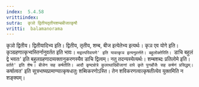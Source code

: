 ```yaml
---
index:  5.4.58
vrittiindex: 
sutra:  कृञो द्वितीयतृतीयशम्बबीजात्कृषौ
vritti:  balamanorama 
---
```


कृञो द्वितीय। द्वितीयादिभ्य इति। द्वितीय, तृतीय, शम्ब, बीज इत्येतेभ्य इत्यर्थः। कृञ एव योगे इति। कृञ्ग्रहणात्कृभ्वस्तिर्नानुवर्तत इति भावः। `मद्रात्परिवापणे' इति यावत्कृञ इत्यनुवर्त्तते। बहुलोक्तेरिति। `डाचि बहुलं द्वे भवतः' इति बहुलग्रहणादव्यक्तानुकरणस्यैव डाचि द्वित्वम्। नतु तदन्यस्येत्यर्थः। शम्बशब्दः प्रतिलोमे इति। `वर्तते' इति शेषः। बीजेन सह कर्षतीति। आदौ कृष्टक्षेत्रे कुलत्थादिबीजानां वापे कृते पुनर्बोजैः सह कर्षणं प्रसिद्धम्। `कर्षात्वत' इति सूत्रभाष्यप्रामाण्यात्कृषधातुः शब्विकरणोऽस्ति। तेन शविकरणत्वात्कृषतीत्येव युक्तमिति न शङ्क्यम्।

